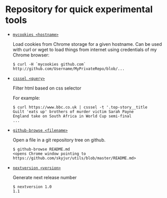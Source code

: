 # Repository for quick experimental tools

- [``mycookies <hostname>``](mycookies)

  Load cookies from Chrome storage for a given hostname. Can be used with curl or wget to load things from internet using credentials of
  my Chrome browser:
  
  ```
  $ curl -H `mycookies github.com` http://github.com/Username/MyPrivateRepo/blob/...
  ```

- [``csssel <query>``](csssel)

  Filter html based on css selector

  For example:

  ```
  $ curl https://www.bbc.co.uk | csssel -t '.top-story__title
  Guilt 'eats up' brothers of murder victim Sarah Payne
  England take on South Africa in World Cup semi-final
  ...
  ```

- [``github-browse <filename>``](github-browse)

  Open a file in a git repository tree on github.

  ```
  $ github-browse README.md
  <opens Chrome window pointing to https://github.com/skyjur/utils/blob/master/README.md>

- [``nextversion <version>``](nextversion)

  Generate next release number

  ```
  $ nextversion 1.0
  1.1
  ```
